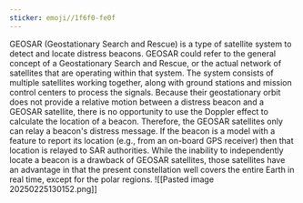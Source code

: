 ```yaml
---
sticker: emoji//1f6f0-fe0f
---
```

GEOSAR (Geostationary Search and Rescue) is a type of satellite system to detect and locate distress beacons. GEOSAR could refer to the general concept of a Geostationary Search and Rescue, or the actual network of satellites that are operating within that system. The system consists of multiple satellites working together, along with ground stations and mission control centers to process the signals.
Because their geostationary orbit does not provide a relative motion between a distress beacon and a GEOSAR satellite, there is no opportunity to use the Doppler effect to calculate the location of a beacon. Therefore, the GEOSAR satellites only can relay a beacon's distress message. If the beacon is a model with a feature to report its location (e.g., from an on-board GPS receiver) then that location is relayed to SAR authorities. While the inability to independently locate a beacon is a drawback of GEOSAR satellites, those satellites have an advantage in that the present constellation well covers the entire Earth in real time, except for the polar regions.
![[Pasted image 20250225130152.png]]